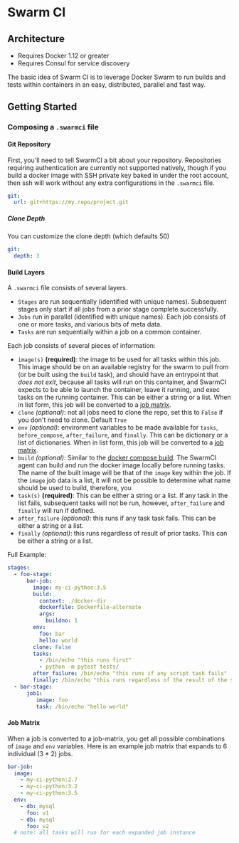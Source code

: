 Swarm CI
========

## Architecture

* Requires Docker 1.12 or greater
* Requires Consul for service discovery

The basic idea of Swarm CI is to leverage Docker Swarm to run builds and tests within containers in an easy, distributed, parallel and fast way.

## Getting Started

### Composing a `.swarmci` file

#### Git Repository

First, you'll need to tell SwarmCI a bit about your repository. Repositories requiring authentication are currently not supported natively, though if you build a docker image with SSH private key baked in under the root account, then ssh will work without any extra configurations in the `.swarmci` file.

```yaml
git:
  url: git+https://my.repo/project.git
```

##### Clone Depth
You can customize the clone depth (which defaults 50)

```yaml
git:
  depth: 3
```

#### Build Layers

A `.swarmci` file consists of several layers.

* `Stages` are run sequentially (identified with unique names). Subsequent stages only start if all jobs from a prior stage complete successfully.
* `Jobs` run in parallel (identified with unique names). Each job consists of one or more tasks, and various bits of meta data.
* `Tasks` are run sequentially within a job on a common container.

Each job consists of several pieces of information:

* `image(s)` **(required)**: the image to be used for all tasks within this job. This image should be on an available registry for the swarm to pull from (or be built using the `build` task), and should have an entrypoint that _does not exit_, because all tasks will run on this container, and SwarmCI expects to be able to launch the container, leave it running, and exec tasks on the running container. This can be either a string or a list. When in list form, this job will be converted to a [job matrix](#job-matrix).
* `clone` _(optional)_: not all jobs need to clone the repo, set this to `False` if you don't need to clone. Default `True`
* `env` _(optional)_: environment variables to be made available for `tasks`, `before_compose`, `after_failure`, and `finally`. This can be dictionary or a list of dictionaries. When in list form, this job will be converted to a [job matrix](#job-matrix).
* `build` _(optional)_: Similar to the [docker compose build](https://docs.docker.com/compose/compose-file/#build). The SwarmCI agent can build and run the docker image locally before running tasks. The name of the built image will be that of the `image` key within the job. If the `image` job data is a list, it will not be possible to determine what name should be used to build, therefore, you
* `task(s)` **(required)**: This can be either a string or a list. If any task in the list fails, subsequent tasks will not be run, however, `after_failure` and `finally` will run if defined.
* `after_failure` _(optional)_: this runs if any task task fails. This can be either a string or a list.
* `finally` _(optional)_: this runs regardless of result of prior tasks. This can be either a string or a list.

Full Example:

```yaml
stages:
  - foo-stage:
      bar-job:
        image: my-ci-python:3.5
        build:
          context: ./docker-dir
          dockerfile: Dockerfile-alternate
          args:
            buildno: 1
        env:
          foo: bar
          hello: world
        clone: False
        tasks:
          - /bin/echo "this runs first"
          - python -m pytest tests/
        after_failure: /bin/echo "this runs if any script task fails"
        finally: /bin/echo "this runs regardless of the result of the script tasks"
  - bar-stage:
      job1:
         image: foo
         task: /bin/echo "hello world"

```

#### <a name="job-matrix"></a>Job Matrix

When a job is converted to a job-matrix, you get all possible combinations of `image` and `env` variables. Here is an example job matrix that expands to 6 individual (3 \* 2) jobs.

```yaml
bar-job:
  image:
    - my-ci-python:2.7
    - my-ci-python:3.2
    - my-ci-python:3.5
  env:
    - db: mysql
      foo: v1
    - db: mysql
      foo: v2
  # note: all tasks will run for each expanded job instance
```
